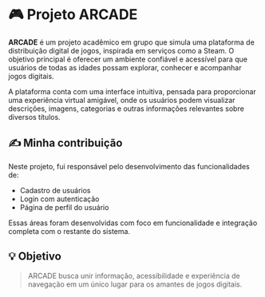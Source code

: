 # 🎮 Projeto ARCADE

**ARCADE** é um projeto acadêmico em grupo que simula uma plataforma de distribuição digital de jogos, inspirada em serviços como a Steam. O objetivo principal é oferecer um ambiente confiável e acessível para que usuários de todas as idades possam explorar, conhecer e acompanhar jogos digitais.

A plataforma conta com uma interface intuitiva, pensada para proporcionar uma experiência virtual amigável, onde os usuários podem visualizar descrições, imagens, categorias e outras informações relevantes sobre diversos títulos.

## ✍️ Minha contribuição

Neste projeto, fui responsável pelo desenvolvimento das funcionalidades de:

- Cadastro de usuários
- Login com autenticação
- Página de perfil do usuário

Essas áreas foram desenvolvidas com foco em funcionalidade e integração completa com o restante do sistema.

## 💡 Objetivo

> ARCADE busca unir informação, acessibilidade e experiência de navegação em um único lugar para os amantes de jogos digitais.

